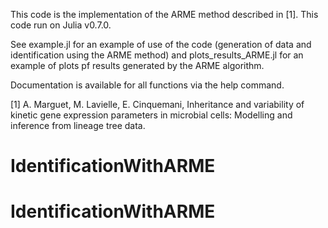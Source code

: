 This code is the implementation of the ARME method described in [1]. This code run on Julia v0.7.0.

See example.jl for an example of use of the code (generation of data and identification using the ARME method) and plots_results_ARME.jl for an example of plots pf results generated by the ARME algorithm.

Documentation is available for all functions via the help command.

[1] A. Marguet, M. Lavielle, E. Cinquemani, Inheritance and variability of kinetic gene expression parameters in microbial cells: Modelling and inference from lineage tree data.


# IdentificationWithARME
# IdentificationWithARME
